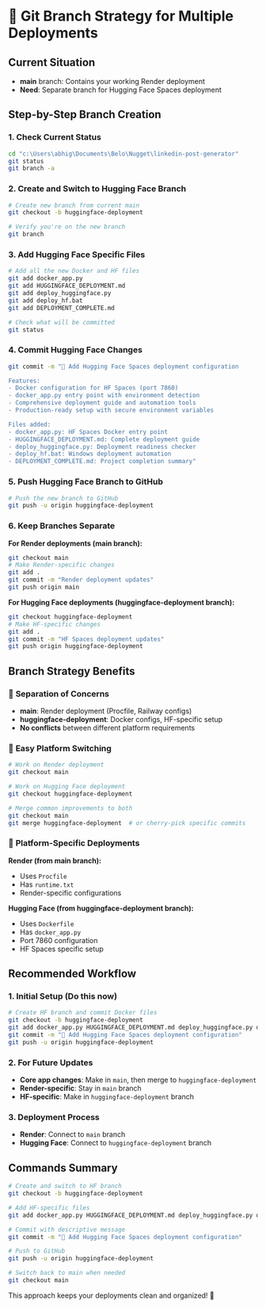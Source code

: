 # 🌿 Git Branch Strategy for Multiple Deployments

## Current Situation
- **main** branch: Contains your working Render deployment
- **Need**: Separate branch for Hugging Face Spaces deployment

## Step-by-Step Branch Creation

### 1. Check Current Status
```bash
cd "c:\Users\abhig\Documents\Belo\Nugget\linkedin-post-generator"
git status
git branch -a
```

### 2. Create and Switch to Hugging Face Branch
```bash
# Create new branch from current main
git checkout -b huggingface-deployment

# Verify you're on the new branch
git branch
```

### 3. Add Hugging Face Specific Files
```bash
# Add all the new Docker and HF files
git add docker_app.py
git add HUGGINGFACE_DEPLOYMENT.md
git add deploy_huggingface.py
git add deploy_hf.bat
git add DEPLOYMENT_COMPLETE.md

# Check what will be committed
git status
```

### 4. Commit Hugging Face Changes
```bash
git commit -m "🤗 Add Hugging Face Spaces deployment configuration

Features:
- Docker configuration for HF Spaces (port 7860)
- docker_app.py entry point with environment detection
- Comprehensive deployment guide and automation tools
- Production-ready setup with secure environment variables

Files added:
- docker_app.py: HF Spaces Docker entry point
- HUGGINGFACE_DEPLOYMENT.md: Complete deployment guide
- deploy_huggingface.py: Deployment readiness checker
- deploy_hf.bat: Windows deployment automation
- DEPLOYMENT_COMPLETE.md: Project completion summary"
```

### 5. Push Hugging Face Branch to GitHub
```bash
# Push the new branch to GitHub
git push -u origin huggingface-deployment
```

### 6. Keep Branches Separate

**For Render deployments (main branch):**
```bash
git checkout main
# Make Render-specific changes
git add .
git commit -m "Render deployment updates"
git push origin main
```

**For Hugging Face deployments (huggingface-deployment branch):**
```bash
git checkout huggingface-deployment
# Make HF-specific changes
git add .
git commit -m "HF Spaces deployment updates"
git push origin huggingface-deployment
```

## Branch Strategy Benefits

### 🎯 **Separation of Concerns**
- **main**: Render deployment (Procfile, Railway configs)
- **huggingface-deployment**: Docker configs, HF-specific setup
- **No conflicts** between different platform requirements

### 🔄 **Easy Platform Switching**
```bash
# Work on Render deployment
git checkout main

# Work on Hugging Face deployment
git checkout huggingface-deployment

# Merge common improvements to both
git checkout main
git merge huggingface-deployment  # or cherry-pick specific commits
```

### 🚀 **Platform-Specific Deployments**

**Render (from main branch):**
- Uses `Procfile`
- Has `runtime.txt`
- Render-specific configurations

**Hugging Face (from huggingface-deployment branch):**
- Uses `Dockerfile`
- Has `docker_app.py`
- Port 7860 configuration
- HF Spaces specific setup

## Recommended Workflow

### 1. **Initial Setup** (Do this now)
```bash
# Create HF branch and commit Docker files
git checkout -b huggingface-deployment
git add docker_app.py HUGGINGFACE_DEPLOYMENT.md deploy_huggingface.py deploy_hf.bat DEPLOYMENT_COMPLETE.md
git commit -m "🤗 Add Hugging Face Spaces deployment configuration"
git push -u origin huggingface-deployment
```

### 2. **For Future Updates**
- **Core app changes**: Make in `main`, then merge to `huggingface-deployment`
- **Render-specific**: Stay in `main` branch
- **HF-specific**: Make in `huggingface-deployment` branch

### 3. **Deployment Process**
- **Render**: Connect to `main` branch
- **Hugging Face**: Connect to `huggingface-deployment` branch

## Commands Summary

```bash
# Create and switch to HF branch
git checkout -b huggingface-deployment

# Add HF-specific files
git add docker_app.py HUGGINGFACE_DEPLOYMENT.md deploy_huggingface.py deploy_hf.bat DEPLOYMENT_COMPLETE.md

# Commit with descriptive message
git commit -m "🤗 Add Hugging Face Spaces deployment configuration"

# Push to GitHub
git push -u origin huggingface-deployment

# Switch back to main when needed
git checkout main
```

This approach keeps your deployments clean and organized! 🎉
